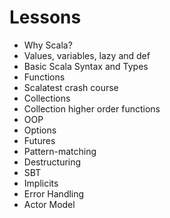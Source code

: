 # Lessons
* Why Scala?
* Values, variables, lazy and def
* Basic Scala Syntax and Types
* Functions
* Scalatest crash course
* Collections
* Collection higher order functions
* OOP
* Options
* Futures
* Pattern-matching
* Destructuring
* SBT
* Implicits
* Error Handling
* Actor Model